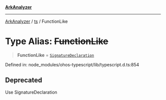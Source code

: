 [**ArkAnalyzer**](../../../../README.md)

***

[ArkAnalyzer](../../../../globals.md) / [ts](../README.md) / FunctionLike

# Type Alias: ~~FunctionLike~~

> **FunctionLike** = [`SignatureDeclaration`](SignatureDeclaration.md)

Defined in: node\_modules/ohos-typescript/lib/typescript.d.ts:854

## Deprecated

Use SignatureDeclaration
